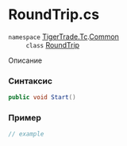 
# RoundTrip.cs
`namespace` [TigerTrade.Tc](../../../../TigerTrade.Tc.md).[Common](../../../../TigerTrade.Tc/Common.md)  
&nbsp;&nbsp;&nbsp;&nbsp;&nbsp;&nbsp;&nbsp;&nbsp;&nbsp;`class` [RoundTrip](../../RoundTrip.cs.md)

Описание

### Синтаксис
```csharp
public void Start()
```


### Пример  
```csharp
// example
```
                    
                    
